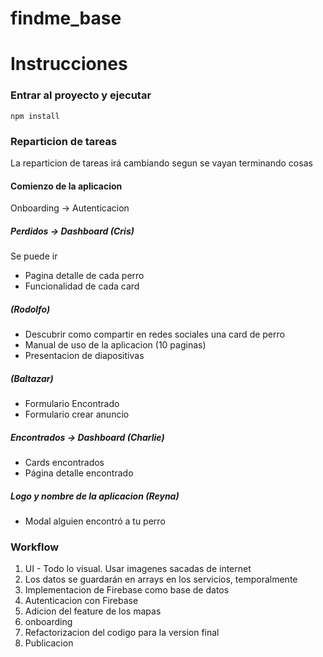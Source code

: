 # findme_base

# Instrucciones
### Entrar al proyecto y ejecutar
<code>npm install</code>

### Reparticion de tareas
<p>La reparticion de tareas irá cambiando segun se vayan terminando cosas</p>

#### Comienzo de la aplicacion
Onboarding -> Autenticacion

##### Perdidos -> Dashboard (Cris)
<p>Se puede ir</p>

* Pagina detalle de cada perro
* Funcionalidad de cada card

##### (Rodolfo)
* Descubrir como compartir en redes sociales una card de perro
* Manual de uso de la aplicacion (10 paginas)
* Presentacion de diapositivas

##### (Baltazar)
* Formulario Encontrado
* Formulario crear anuncio


##### Encontrados -> Dashboard (Charlie)
+ Cards encontrados
+ Página detalle encontrado

##### Logo y nombre de la aplicacion (Reyna)
+ Modal alguien encontró a tu perro

### Workflow
<ol>
  <li>UI - Todo lo visual. Usar imagenes sacadas de internet</li>
  <li>Los datos se guardarán en arrays en los servicios, temporalmente</li>
  <li>Implementacion de Firebase como base de datos</li>
  <li>Autenticacion con Firebase</li>
  <li>Adicion del feature de los mapas</li>
  <li>onboarding</li>
  <li>Refactorizacion del codigo para la version final</li>
  <li>Publicacion</li>
 </ol>

